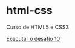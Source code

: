 # html-css
Curso de HTML5 e CSS3

<a href="https://ana-martiins.github.io/html-css/Desafios/Modulo%202/d010/Android.html"> Executar o desafio 10</a>